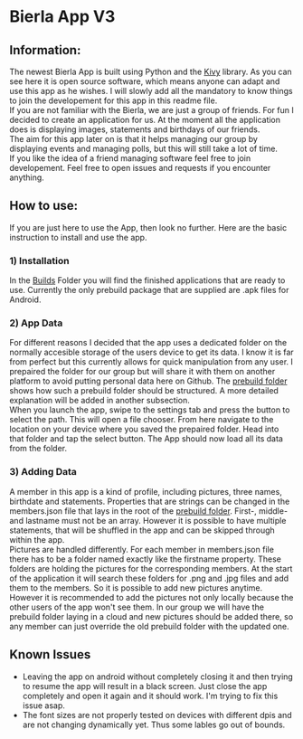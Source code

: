 # Bierla App V3
## Information:
The newest Bierla App is built using Python and the [Kivy](https://kivy.org/#home) library. As you can see here it is open source software, which means anyone can adapt and use this app as he wishes. I will slowly add all the mandatory to know things to join the developement for this app in this readme file.  
If you are not familiar with the Bierla, we are just a group of friends. For fun I decided to create an application for us. At the moment all the application does is displaying images, statements and birthdays of our friends.  
The aim for this app later on is that it helps managing our group by displaying events and managing polls, but this will still take a lot of time.  
If you like the idea of a friend managing software feel free to join developement. Feel free to open issues and requests if you encounter anything.
## How to use:
If you are just here to use the App, then look no further. Here are the basic instruction to install and use the app.
### 1) Installation
In the [Builds](/Builds) Folder you will find the finished applications that are ready to use. Currently the only prebuild package that are supplied are .apk files for Android.
### 2) App Data
For different reasons I decided that the app uses a dedicated folder on the normally accesible storage of the users device to get its data. I know it is far from perfect but this currently allows for quick manipulation from any user.
I prepaired the folder for our group but will share it with them on another platform to avoid putting personal data here on Github. The [prebuild folder](/ExampleFolder) shows how such a prebuild folder should be structured. A more detailed explanation will be added in another subsection.  
When you launch the app, swipe to the settings tab and press the button to select the path. This will open a file chooser. From here navigate to the location on your device where you saved the prepaired folder. Head into that folder and tap the select button. The App should now load all its data from the folder.
### 3) Adding Data
A member in this app is a kind of profile, including pictures, three names, birthdate and statements. Properties that are strings can be changed in the members.json file that lays in the root of the [prebuild folder](/ExampleFolder). First-, middle- and lastname must not be an array. However it is possible to have multiple statements, that will be shuffled in the app and can be skipped through within the app.  
Pictures are handled differently. For each member in members.json file there has to be a folder named exactly like the firstname property. These folders are holding the pictures for the corresponding members. At the start of the application it will search these folders for .png and .jpg files and add them to the members. So it is possible to add new pictures anytime.  
However it is recommended to add the pictures not only locally because the other users of the app won't see them. In our group we will have the prebuild folder laying in a cloud and new pictures should be added there, so any member can just override the old prebuild folder with the updated one.
## Known Issues
- Leaving the app on android without completely closing it and then trying to resume the app will result in a black screen. Just close the app completely and open it again and it should work. I'm trying to fix this issue asap.
- The font sizes are not properly tested on devices with different dpis and are not changing dynamically yet. Thus some lables go out of bounds. 
